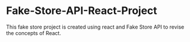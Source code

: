 # Fake-Store-API-React-Project
This fake store project is created using react and Fake Store API to revise the concepts of React.
